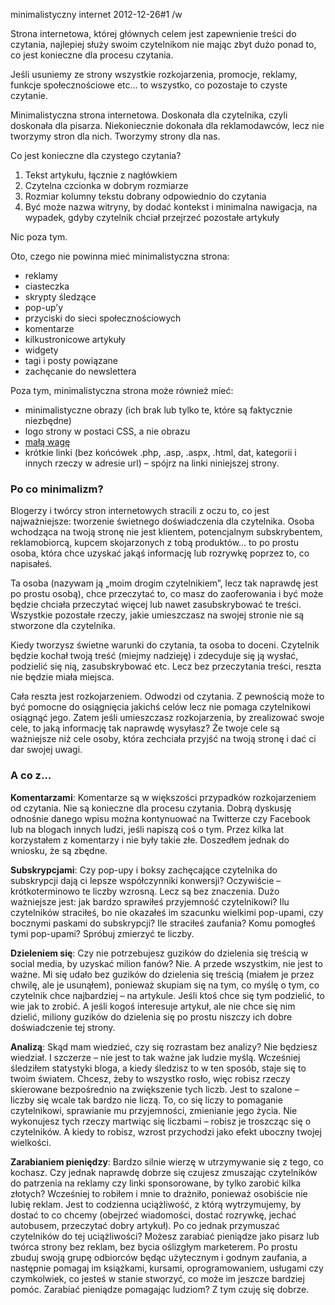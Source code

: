 minimalistyczny internet
2012-12-26#1
/w

Strona internetowa, której głównych celem jest zapewnienie treści do czytania, najlepiej służy swoim czytelnikom nie mając zbyt dużo ponad to, co jest konieczne dla procesu czytania.

Jeśli usuniemy ze strony wszystkie rozkojarzenia, promocje, reklamy, funkcje społecznościowe etc&#8230; to wszystko, co pozostaje to czyste czytanie.

Minimalistyczna strona internetowa. Doskonała dla czytelnika, czyli doskonała dla pisarza. Niekoniecznie dokonała dla reklamodawców, lecz nie tworzymy stron dla nich. Tworzymy strony dla nas.

Co jest konieczne dla czystego czytania?

1. Tekst artykułu, łącznie z nagłówkiem
2. Czytelna czcionka w dobrym rozmiarze
3. Rozmiar kolumny tekstu dobrany odpowiednio do czytania
4. Być może nazwa witryny, by dodać kontekst i minimalna nawigacja, na wypadek, gdyby czytelnik chciał przejrzeć pozostałe artykuły

Nic poza tym.

Oto, czego nie powinna mieć minimalistyczna strona:

* reklamy
* ciasteczka
* skrypty śledzące
* pop-up&#8217;y
* przyciski do sieci społecznościowych
* komentarze
* kilkustronicowe artykuły
* widgety
* tagi i posty powiązane
* zachęcanie do newslettera

Poza tym, minimalistyczna strona może również mieć:

* minimalistyczne obrazy (ich brak lub tylko te, które są faktycznie niezbędne)
* logo strony w postaci CSS, a nie obrazu
* [małą wagę](http://blog.chriszacharias.com/page-weight-matters/)
* krótkie linki (bez końcówek .php, .asp, .aspx, .html, dat, kategorii i innych rzeczy w adresie url) &#8211; spójrz na linki niniejszej strony.

### Po co minimalizm?

Blogerzy i twórcy stron internetowych stracili z oczu to, co jest najważniejsze: tworzenie świetnego doświadczenia dla czytelnika. Osoba wchodząca na twoją stronę nie jest klientem, potencjalnym subskrybentem, reklamobiorcą, kupcem skojarzonych z tobą produktów&#8230; to po prostu osoba, która chce uzyskać jakąś informację lub rozrywkę poprzez to, co napisałeś.

Ta osoba (nazywam ją &#8222;moim drogim czytelnikiem&#8221;, lecz tak naprawdę jest po prostu osobą), chce przeczytać to, co masz do zaoferowania i być może będzie chciała przeczytać więcej lub nawet zasubskrybować te treści. Wszystkie pozostałe rzeczy, jakie umieszczasz na swojej stronie nie są stworzone dla czytelnika.

Kiedy tworzysz świetne warunki do czytania, ta osoba to doceni. Czytelnik będzie kochał twoją treść (miejmy nadzieję) i zdecyduje się ją wysłać, podzielić się nią, zasubskrybować etc. Lecz bez przeczytania treści, reszta nie będzie miała miejsca.

Cała reszta jest rozkojarzeniem. Odwodzi od czytania. Z pewnością może to być pomocne do osiągnięcia jakichś celów lecz nie pomaga czytelnikowi osiągnąć jego. Zatem jeśli umieszczasz rozkojarzenia, by zrealizować swoje cele, to jaką informację tak naprawdę wysyłasz? Że twoje cele są ważniejsze niż cele osoby, która zechciała przyjść na twoją stronę i dać ci dar swojej uwagi.

### A co z&#8230;

**Komentarzami**: Komentarze są w większości przypadków rozkojarzeniem od czytania. Nie są konieczne dla procesu czytania. Dobrą dyskusję odnośnie danego wpisu można kontynuować na Twitterze czy Facebook lub na blogach innych ludzi, jeśli napiszą coś o tym. Przez kilka lat korzystałem z komentarzy i nie były takie złe. Doszedłem jednak do wniosku, że są zbędne.

**Subskrypcjami**: Czy pop-upy i boksy zachęcające czytelnika do subskrypcji dają ci lepsze współczynniki konwersji? Oczywiście &#8211; krótkoterminowo te liczby wzrosną. Lecz są bez znaczenia. Dużo ważniejsze jest: jak bardzo sprawiłeś przyjemność czytelnikowi? Ilu czytelników straciłeś, bo nie okazałeś im szacunku wielkimi pop-upami, czy bocznymi paskami do subskrypcji? Ile straciłeś zaufania? Komu pomogłeś tymi pop-upami? Spróbuj zmierzyć te liczby.

**Dzieleniem się**: Czy nie potrzebujesz guzików do dzielenia się treścią w social media, by uzyskać milion fanów? Nie. A przede wszystkim, nie jest to ważne. Mi się udało bez guzików do dzielenia się treścią (miałem je przez chwilę, ale je usunąłem), ponieważ skupiam się na tym, co myślę o tym, co czytelnik chce najbardziej &#8211; na artykule. Jeśli ktoś chce się tym podzielić, to wie jak to zrobić. A jeśli kogoś interesuje artykuł, ale nie chce się nim dzielić, miliony guzików do dzielenia się po prostu niszczy ich dobre doświadczenie tej strony.

**Analizą**: Skąd mam wiedzieć, czy się rozrastam bez analizy? Nie będziesz wiedział. I szczerze &#8211; nie jest to tak ważne jak ludzie myślą. Wcześniej śledziłem statystyki bloga, a kiedy śledzisz to w ten sposób, staje się to twoim światem. Chcesz, żeby to wszystko rosło, więc robisz rzeczy skierowane bezpośrednio na zwiększenie tych liczb. Jest to szalone &#8211; liczby się wcale tak bardzo nie liczą. To, co się liczy to pomaganie czytelnikowi, sprawianie mu przyjemności, zmienianie jego życia. Nie wykonujesz tych rzeczy martwiąc się liczbami &#8211; robisz je troszcząc się o czytelników. A kiedy to robisz, wzrost przychodzi jako efekt uboczny twojej wielkości.

**Zarabianiem pieniędzy**: Bardzo silnie wierzę w utrzymywanie się z tego, co kochasz. Czy jednak naprawdę dobrze się czujesz zmuszając czytelników do patrzenia na reklamy czy linki sponsorowane, by tylko zarobić kilka złotych? Wcześniej to robiłem i mnie to drażniło, ponieważ osobiście nie lubię reklam. Jest to codzienna uciążliwość, z którą wytrzymujemy, by dostać to co chcemy (obejrzeć wiadomości, dostać rozrywkę, jechać autobusem, przeczytać dobry artykuł). Po co jednak przymuszać czytelników do tej uciążliwości? Możesz zarabiać pieniądze jako pisarz lub twórca strony bez reklam, bez bycia oślizgłym marketerem. Po prostu zbuduj swoją grupę odbiorców będąc użytecznym i godnym zaufania, a następnie pomagaj im książkami, kursami, oprogramowaniem, usługami czy czymkolwiek, co jesteś w stanie stworzyć, co może im jeszcze bardziej pomóc. Zarabiać pieniądze pomagając ludziom? Z tym czuję się dobrze.
